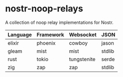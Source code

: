 # nostr-noop-relays

A collection of noop relay implementations for Nostr.

| Language | Framework | Websocket   | JSON   |
| -------- | --------- | ----------- | ------ |
| elixir   | phoenix   | cowboy      | jason  |
| gleam    | mist      | mist        | stdlib |
| rust     | tokio     | tungstenite | serde  |
| zig      | zap       | zap         | stdlib |
